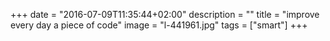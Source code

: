 +++
date = "2016-07-09T11:35:44+02:00"
description = ""
title = "improve every day a piece of code"
image = "l-441961.jpg"
tags = ["smart"]
+++

